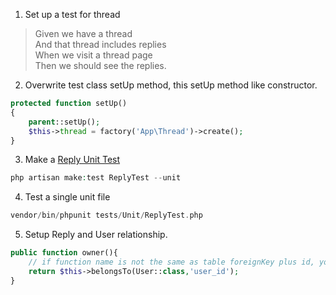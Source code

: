 1. Set up a test for thread
> Given we have a thread   
> And that thread includes replies   
> When we visit a thread page   
> Then we should see the replies. 

2. Overwrite test class setUp method, this setUp method like constructor.
```php
protected function setUp()
{
    parent::setUp();
    $this->thread = factory('App\Thread')->create();
}
```   

3. Make a [Reply Unit Test](../tests/Unit/ReplyTest.php)
```php
php artisan make:test ReplyTest --unit
```

4. Test a single unit file
```php
vendor/bin/phpunit tests/Unit/ReplyTest.php
``` 

5. Setup Reply and User relationship.
```php
public function owner(){
    // if function name is not the same as table foreignKey plus id, you need provide foreign key as second parameter.
    return $this->belongsTo(User::class,'user_id');
}
```